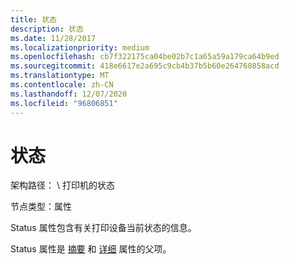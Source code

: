 ```yaml
---
title: 状态
description: 状态
ms.date: 11/28/2017
ms.localizationpriority: medium
ms.openlocfilehash: cb7f322175ca04be02b7c1a65a59a179ca64b9ed
ms.sourcegitcommit: 418e6617e2a695c9cb4b37b5b60e264760858acd
ms.translationtype: MT
ms.contentlocale: zh-CN
ms.lasthandoff: 12/07/2020
ms.locfileid: "96806851"
---
```

# <a name="status"></a>状态


架构路径： \\ 打印机的状态

节点类型：属性

Status 属性包含有关打印设备当前状态的信息。

Status 属性是 [摘要](summary.md) 和 [详细](detailed.md) 属性的父项。

 

 




